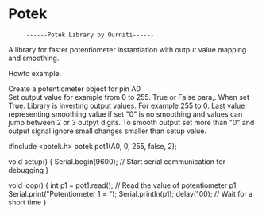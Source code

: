 # Potek
         ------Potek Library by Ourniti------
A library for faster potentiometer instantiation with output value mapping and smoothing.

Howto example.

Create a potentiometer object for pin A0  
Set output value for example from 0 to 255.
True or False para,.
When set True. Library is inverting output values. For example 255 to 0.
Last value representing smoothing value if set "0" is no smoothing and values can jump between 2 or 3 outpyt digits.
To smooth output set more than "0" and output signal ignore small changes smaller than setup value.
         
#include <potek.h>
potek pot1(A0, 0, 255, false, 2); 

void setup() {
         Serial.begin(9600); // Start serial communication for debugging
         }
         
void loop() {
  int p1 = pot1.read(); // Read the value of potentiometer p1
  Serial.print("Potentiometer 1 = ");
  Serial.println(p1);
  delay(100); // Wait for a short time
}

         
